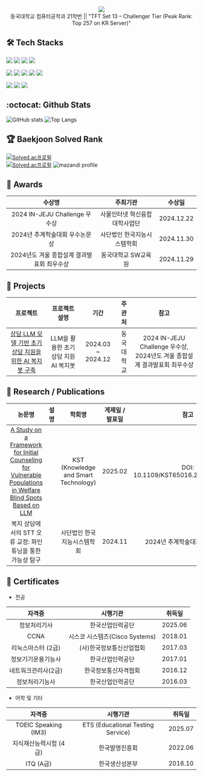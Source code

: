 <div align="center"> 
  <img src="https://capsule-render.vercel.app/api?type=waving&color=ACBCFF&fontColor=0F1035&height=200&section=header&text=Welcome+to+SangEun's+Github!👋&fontSize=40">
</div>

<div align="center">
동국대학교 컴퓨터공학과 21학번 || "TFT Set 13 – Challenger Tier (Peak Rank: Top 257 on KR Server)"
</div>

## :hammer_and_wrench: Tech Stacks
<p>
  <img src="https://img.shields.io/badge/c++-%2300599C.svg?style=flat-square&logo=c%2B%2B&logoColor=white"/>
  <img src="https://img.shields.io/badge/spring-%236DB33F.svg?style=flat-square&logo=spring&logoColor=white"/>
  <img src="https://img.shields.io/badge/node.js-6DA55F?style=flat-square&logo=node.js&logoColor=white"/>
  <img src="https://img.shields.io/badge/mysql-4479A1.svg?style=flat-square&logo=mysql&logoColor=white"/>
</p>
<p>
  <img src="https://img.shields.io/badge/AWS-%23FF9900.svg?style=flat-square&logo=amazon-aws&logoColor=white)"/>
  <img src="https://img.shields.io/badge/docker-%230db7ed.svg?style=flat-square&logo=docker&logoColor=white"/>
  <img src="https://img.shields.io/badge/kubernetes-%23326ce5.svg?style=flat-square&logo=kubernetes&logoColor=white"/>
  <img src="https://img.shields.io/badge/jenkins-%232C5263.svg?style=flat-square&logo=jenkins&logoColor=white"/>
  <img src="https://img.shields.io/badge/SonarQube-black?style=flat-square&logo=sonarqube&logoColor=4E9BCD"/>
</p>
<p>
  <img src="https://img.shields.io/badge/Visual%20Studio%20Code-0078d7.svg?style=flat-square&logo=visual-studio-code&logoColor=white"/>
  <img src="https://img.shields.io/badge/github-%23121011.svg?style=flat-square&logo=github&logoColor=white"/>
  <img src="https://img.shields.io/badge/Notion-000000?style=flat-square&logo=notion&logoColor=white"/>
</p>

## :octocat: Github Stats
![GitHub stats](https://github-readme-stats.vercel.app/api?username=sangeun0612&show_icons=true&theme=ambient_gradient)
![Top Langs](https://github-readme-stats.vercel.app/api/top-langs/?username=sangeun0612&layout=compact&theme=ambient_gradient)  

## :trophy: Baekjoon Solved Rank
[![Solved.ac프로필](http://mazassumnida.wtf/api/mini/generate_badge?boj=sss1123634)](https://solved.ac/sss1123634)
<br>
[![Solved.ac프로필](http://mazassumnida.wtf/api/v2/generate_badge?boj=sss1123634)](https://solved.ac/sss1123634)
![mazandi profile](http://mazandi.herokuapp.com/api?handle=sss1123634&theme=warm)

## 🏅 Awards
| 수상명 | 주최기관 | 수상일 |
|:------------------------------:|:-------------------------------:|:--------:|
| 2024 IN-JEJU Challenge 우수상 | 사물인터넷 혁신융합대학사업단 | 2024.12.22 |
| 2024년 추계학술대회 우수논문상 | 사단법인 한국지능시스템학회 | 2024.11.30 |
| 2024년도 겨울 종합설계 결과발표회 최우수상 | 동국대학교 SW교육원 | 2024.11.29 |

## 💾 Projects
| 프로젝트 | 프로젝트 설명 | 기간 | 주관처 | 참고 |
|:----------:|:----------:|:--------:|:----------:|:----------:|
| [상담 LLM 모델 기반 초기상담 지원을 위한 AI 복지봇 구축](https://github.com/CSID-DGU/2024-1-CECD1-PM4-7) | LLM을 활용한 초기 상담 지원 AI 복지봇 | 2024.03 ~ 2024.12 | 동국대학교 | 2024 IN-JEJU Challenge 우수상, 2024년도 겨울 종합설계 결과발표회 최우수상 |

## 📄 Research / Publications
| 논문명 | 설명 | 학회명 | 게제일 / 발표일 | 참고 |
|:----------:|:----------:|:--------:|:----------:|:----------:|
| [A Study on a Framework for Initial Counseling for Vulnerable Populations in Welfare Blind Spots Based on LLM](https://ieeexplore.ieee.org/document/11003300) | | KST (Knowledge and Smart Technology) | 2025.02 | DOI: 10.1109/KST65016.2025.11003300 |
| 복지 상담에서의 STT 오류 교정: 파인튜닝을 통한 가능성 탐구 | | 사단법인 한국지능시스템학회 | 2024.11 | 2024년 추계학술대회 우수논문상 |


## 📜 Certificates
- 전공
  
| 자격증 | 시행기관 | 취득일 |
|:----------:|:----------:|:--------:|
| 정보처리기사 | 한국산업인력공단 | 2025.06 |
| CCNA | 시스코 시스템즈(Cisco Systems) | 2018.01 |
| 리눅스마스터 (2급) | (사)한국정보통신산업협회 | 2017.03 |
| 정보기기운용기능사 | 한국산업인력공단 | 2017.01 |
| 네트워크관리사(2급) | 한국정보통신자격협회 | 2016.12 |
| 정보처리기능사 | 한국산업인력공단 | 2016.03 |

- 어학 및 기타
  
| 자격증 | 시행기관 | 취득일 |
|:----------:|:----------:|:--------:|
| TOEIC Speaking (IM3) | ETS (Educational Testing Service) | 2025.07 |
| 지식재산능력시험 (4급) | 한국발명진흥회 | 2022.06 |
| ITQ (A급) | 한국생산성본부 | 2016.10 |
